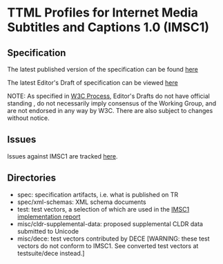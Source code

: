 # TTML Profiles for Internet Media Subtitles and Captions 1.0 (IMSC1)

## Specification

The latest published version of the specification can be found [here](https://www.w3.org/TR/ttml-imsc1/)

The latest Editor's Draft of specification can be viewed [here](https://rawgit.com/w3c/imsc1/master/spec/ttml-ww-profiles.html)

NOTE: As specified in [W3C Process](http://www.w3.org/Consortium/Process/), Editor's Drafts do not have official standing , do not necessarily imply consensus of the Working Group, and are not endorsed in any way by W3C. There are also subject to changes without notice.

## Issues

Issues against IMSC1 are tracked [here](http://www.w3.org/Consortium/Process/).

## Directories 

* spec: specification artifacts, i.e. what is published on TR
* spec/xml-schemas: XML schema documents
* test: test vectors, a selection of which are used in the [IMSC1 implementation report](https://www.w3.org/wiki/TimedText/IMSC1_Implementation_Report)
* misc/cldr-supplemental-data: proposed supplemental CLDR data submitted to Unicode
* misc/dece: test vectors contributed by DECE [WARNING: these test vectors 
  do not conform to IMSC1. See converted test vectors at testsuite/dece instead.]
